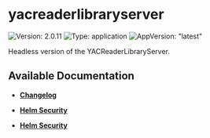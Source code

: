 # yacreaderlibraryserver

![Version: 2.0.11](https://img.shields.io/badge/Version-2.0.11-informational?style=flat-square) ![Type: application](https://img.shields.io/badge/Type-application-informational?style=flat-square) ![AppVersion: "latest"](https://img.shields.io/badge/AppVersion-"latest"-informational?style=flat-square)

Headless version of the YACReaderLibraryServer.

## Available Documentation

- [**Changelog**](CHANGELOG)

- [**Helm Security**](container-security)

- [**Helm Security**](helm-security)


